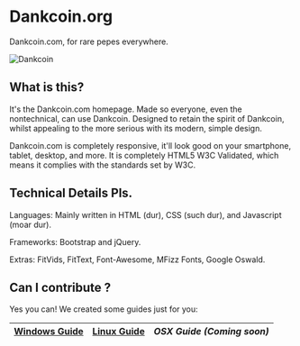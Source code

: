 # Dankcoin.org

Dankcoin.com, for rare pepes everywhere.

![Dankcoin](http://i.imgur.com/mQzffrB.png)

## What is this?
It's the Dankcoin.com homepage. Made so everyone, even the nontechnical, can use Dankcoin.
Designed to retain the spirit of Dankcoin, whilst appealing to the more serious with its modern, simple design.

Dankcoin.com is completely responsive, it'll look good on your smartphone, tablet, desktop, and more.
It is completely HTML5 W3C Validated, which means it complies with the standards set by W3C.

## Technical Details Pls.
Languages:
Mainly written in HTML (dur), CSS (such dur), and Javascript (moar dur).

Frameworks:
Bootstrap and jQuery.

Extras:
FitVids, FitText, Font-Awesome, MFizz Fonts, Google Oswald.

## Can I contribute ?
Yes you can!
We created some guides just for you:

| [Windows Guide][G1] | [Linux Guide][G2] | *OSX Guide (Coming soon)* |
|:-----------------:|:-------------------:|:-------------------------:|

[G1]: https://github.com/dankcoin/danksite/blob/gh-pages/getting-started/contribute_windows.md
[G2]: https://github.com/dankcoin/danksite/blob/gh-pages/getting-started/contribute_linux.md
